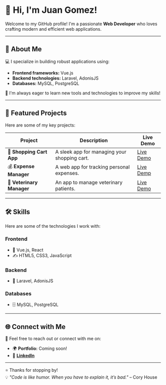 # 👋 Hi, I'm Juan Gomez!  

Welcome to my GitHub profile! I'm a passionate **Web Developer** who loves crafting modern and efficient web applications.  

---

## 🚀 About Me  
💻 I specialize in building robust applications using:  
- **Frontend frameworks:** Vue.js  
- **Backend technologies:** Laravel, AdonisJS  
- **Databases:** MySQL, PostgreSQL  

🌱 I'm always eager to learn new tools and technologies to improve my skills!  

---

## 🌟 Featured Projects  
Here are some of my key projects:  

| **Project**                 | **Description**                                | **Live Demo**                                                                                     |  
|-----------------------------|-----------------------------------------------|----------------------------------------------------------------------------------------------------|  
| 🛒 **Shopping Cart App**     | A sleek app for managing your shopping cart.  | [Live Demo]([https://github.com/juan-gomez/shopping-cart-app](https://guitarla-vue.vercel.app/))  |  
| 💰 **Expense Manager**       | A web app for tracking personal expenses.     | [Live Demp]([https://github.com/juan-gomez/expense-manager](https://admin-gastos-vue-three.vercel.app/))|  
| 🐾 **Veterinary Manager**    | An app to manage veterinary patients.         | [Live Demo](https://admin-pacientes-vue-ten.vercel.app/)                                          |  

---

## 🛠️ Skills  
Here are some of the technologies I work with:  

### **Frontend**  
- 🎨 Vue.js, React  
- ✍️ HTML5, CSS3, JavaScript  

### **Backend**  
- 🚀 Laravel, AdonisJS  

### **Databases**  
- 🗄️ MySQL, PostgreSQL  

---

## 🌐 Connect with Me  
🤝 Feel free to reach out or connect with me on:  
- 🌍 **Portfolio:** Coming soon!  
- 💼 [**LinkedIn**](https://www.linkedin.com/in/juan-g%C3%B3mez-546a62216/)  

---

⭐ Thanks for stopping by!  
💡 *"Code is like humor. When you have to explain it, it’s bad."* – Cory House  
